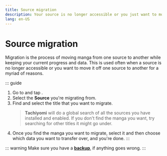 ```yaml
---
title: Source migration
description: Your source is no longer accessible or you just want to move to another? No problem.
lang: en-US
---
```


# Source migration

Migration is the process of moving manga from one source to another while keeping your current progress and data. This is used often when a source is no longer accessible or you want to move it off one source to another for a myriad of reasons.

::: guide
1. Go to <Navigation item="more"/> and tap <Navigation item="source_migration"/>.
1. Select the **Source** you're migrating from.
1. Find and select the title that you want to migrate.
	> **Tachiyomi** will do a global search of all the sources you have installed and enabled. If you don't find the manga you want, try searching for other titles it might go under.
1. Once you find the manga you want to migrate, select it and then choose which data you want to transfer over, and you're done.
:::

::: warning
Make sure you have a **[backup](/help/guides/settings/backup/)**, if anything goes wrong.
:::
